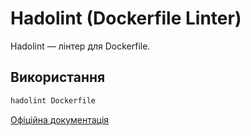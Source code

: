 # Hadolint (Dockerfile Linter)

Hadolint — лінтер для Dockerfile.

## Використання

```bash
hadolint Dockerfile
```

[Офіційна документація](https://github.com/hadolint/hadolint)
